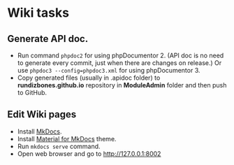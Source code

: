 # Wiki tasks

## Generate API doc.
* Run command `phpdoc2` for using phpDocumentor 2. (API doc is no need to generate every commit, just when there are changes on release.)
    Or use `phpdoc3 --config=phpdoc3.xml` for using phpDocumentor 3.
* Copy generated files (usually in .apidoc folder) to **rundizbones.github.io** repository in **ModuleAdmin** folder and then push to GitHub.

## Edit Wiki pages
* Install [MkDocs](https://www.mkdocs.org).
* Install [Material for MkDocs](https://github.com/squidfunk/mkdocs-material) theme.
* Run `mkdocs serve` command.
* Open web browser and go to http://127.0.0.1:8002